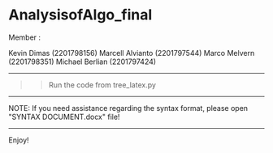 # AnalysisofAlgo_final
Member :

Kevin Dimas (2201798156)
Marcell Alvianto (2201797544)
Marco Melvern (2201798351)
Michael Berlian (2201797424)

---

>> Run the code from tree_latex.py

---
NOTE: 
If you need assistance regarding the syntax format, please open "SYNTAX DOCUMENT.docx" file!

---

Enjoy!
